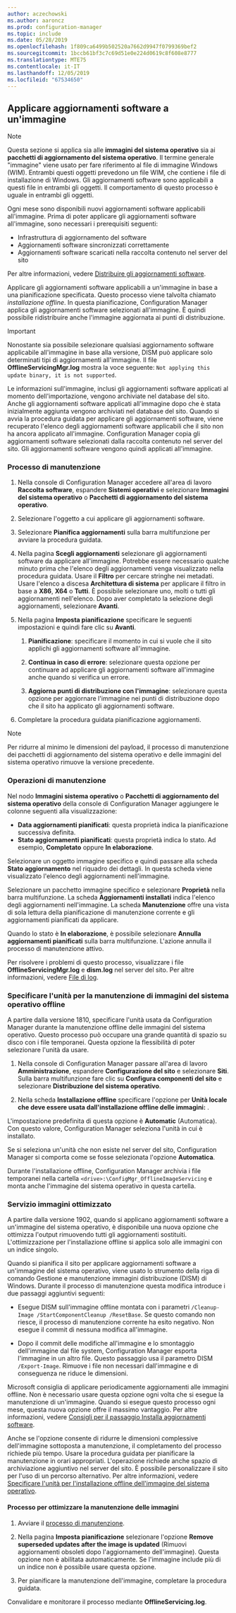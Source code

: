 ```yaml
---
author: aczechowski
ms.author: aaroncz
ms.prod: configuration-manager
ms.topic: include
ms.date: 05/28/2019
ms.openlocfilehash: 1f809ca6499b502520a7662d9947f0799369bef2
ms.sourcegitcommit: 1bccb61bf3c7c69d51e0e224d0619c8f608e8777
ms.translationtype: MTE75
ms.contentlocale: it-IT
ms.lasthandoff: 12/05/2019
ms.locfileid: "67534650"
---
```

## <a name="BKMK_OSImagesApplyUpdates"></a> Applicare aggiornamenti software a un'immagine

> [!Note]  
> Questa sezione si applica sia alle **immagini del sistema operativo** sia ai **pacchetti di aggiornamento del sistema operativo**. Il termine generale "immagine" viene usato per fare riferimento al file di immagine Windows (WIM). Entrambi questi oggetti prevedono un file WIM, che contiene i file di installazione di Windows. Gli aggiornamenti software sono applicabili a questi file in entrambi gli oggetti. Il comportamento di questo processo è uguale in entrambi gli oggetti.  

Ogni mese sono disponibili nuovi aggiornamenti software applicabili all'immagine. Prima di poter applicare gli aggiornamenti software all'immagine, sono necessari i prerequisiti seguenti:

- Infrastruttura di aggiornamento del software  
- Aggiornamenti software sincronizzati correttamente  
- Aggiornamenti software scaricati nella raccolta contenuto nel server del sito  

Per altre informazioni, vedere [Distribuire gli aggiornamenti software](/sccm/sum/deploy-use/deploy-software-updates).  

Applicare gli aggiornamenti software applicabili a un'immagine in base a una pianificazione specificata. Questo processo viene talvolta chiamato *installazione offline*. In questa pianificazione, Configuration Manager applica gli aggiornamenti software selezionati all'immagine. È quindi possibile ridistribuire anche l'immagine aggiornata ai punti di distribuzione.

> [!Important]  
> Nonostante sia possibile selezionare qualsiasi aggiornamento software applicabile all'immagine in base alla versione, DISM può applicare solo determinati tipi di aggiornamenti all'immagine. Il file **OfflineServicingMgr.log** mostra la voce seguente: `Not applying this update binary, it is not supported`.<!-- SCCMDocs issue 1324 -->

Le informazioni sull'immagine, inclusi gli aggiornamenti software applicati al momento dell'importazione, vengono archiviate nel database del sito. Anche gli aggiornamenti software applicati all'immagine dopo che è stata inizialmente aggiunta vengono archiviati nel database del sito. Quando si avvia la procedura guidata per applicare gli aggiornamenti software, viene recuperato l'elenco degli aggiornamenti software applicabili che il sito non ha ancora applicato all'immagine. Configuration Manager copia gli aggiornamenti software selezionati dalla raccolta contenuto nel server del sito. Gli aggiornamenti software vengono quindi applicati all'immagine.  

### <a name="servicing-process"></a>Processo di manutenzione

1. Nella console di Configuration Manager accedere all'area di lavoro **Raccolta software**, espandere **Sistemi operativi** e selezionare **Immagini del sistema operativo** o **Pacchetti di aggiornamento del sistema operativo**.  

2. Selezionare l'oggetto a cui applicare gli aggiornamenti software.  

3. Selezionare **Pianifica aggiornamenti** sulla barra multifunzione per avviare la procedura guidata.  

4. Nella pagina **Scegli aggiornamenti** selezionare gli aggiornamenti software da applicare all'immagine. Potrebbe essere necessario qualche minuto prima che l'elenco degli aggiornamenti venga visualizzato nella procedura guidata. Usare il **Filtro** per cercare stringhe nei metadati. Usare l'elenco a discesa **Architettura di sistema** per applicare il filtro in base a **X86**, **X64** o **Tutti**. È possibile selezionare uno, molti o tutti gli aggiornamenti nell'elenco. Dopo aver completato la selezione degli aggiornamenti, selezionare **Avanti**.  

5. Nella pagina **Imposta pianificazione** specificare le seguenti impostazioni e quindi fare clic su **Avanti**.  

    1. **Pianificazione**: specificare il momento in cui si vuole che il sito applichi gli aggiornamenti software all'immagine.  

    2. **Continua in caso di errore**: selezionare questa opzione per continuare ad applicare gli aggiornamenti software all'immagine anche quando si verifica un errore.  

    3. **Aggiorna punti di distribuzione con l'immagine**: selezionare questa opzione per aggiornare l'immagine nei punti di distribuzione dopo che il sito ha applicato gli aggiornamenti software.  

6. Completare la procedura guidata pianificazione aggiornamenti.  

> [!NOTE]  
> Per ridurre al minimo le dimensioni del payload, il processo di manutenzione dei pacchetti di aggiornamento del sistema operativo e delle immagini del sistema operativo rimuove la versione precedente.  

### <a name="servicing-operations"></a>Operazioni di manutenzione

Nel nodo **Immagini sistema operativo** o **Pacchetti di aggiornamento del sistema operativo** della console di Configuration Manager aggiungere le colonne seguenti alla visualizzazione:

- **Data aggiornamenti pianificati**: questa proprietà indica la pianificazione successiva definita.  
- **Stato aggiornamenti pianificati**: questa proprietà indica lo stato. Ad esempio, **Completato** oppure **In elaborazione**.  

Selezionare un oggetto immagine specifico e quindi passare alla scheda **Stato aggiornamento** nel riquadro dei dettagli. In questa scheda viene visualizzato l'elenco degli aggiornamenti nell'immagine.

Selezionare un pacchetto immagine specifico e selezionare **Proprietà** nella barra multifunzione. La scheda **Aggiornamenti installati** indica l'elenco degli aggiornamenti nell'immagine. La scheda **Manutenzione** offre una vista di sola lettura della pianificazione di manutenzione corrente e gli aggiornamenti pianificati da applicare.

Quando lo stato è **In elaborazione**, è possibile selezionare **Annulla aggiornamenti pianificati** sulla barra multifunzione. L'azione annulla il processo di manutenzione attivo.

Per risolvere i problemi di questo processo, visualizzare i file **OfflineServicingMgr.log** e **dism.log** nel server del sito. Per altre informazioni, vedere [File di log](/sccm/core/plan-design/hierarchy/log-files).

### <a name="bkmk_servicing-drive"></a> Specificare l'unità per la manutenzione di immagini del sistema operativo offline

<!--1358924-->

A partire dalla versione 1810, specificare l'unità usata da Configuration Manager durante la manutenzione offline delle immagini del sistema operativo. Questo processo può occupare una grande quantità di spazio su disco con i file temporanei. Questa opzione la flessibilità di poter selezionare l'unità da usare.

1. Nella console di Configuration Manager passare all'area di lavoro **Amministrazione**, espandere **Configurazione del sito** e selezionare **Siti**. Sulla barra multifunzione fare clic su **Configura componenti del sito** e selezionare **Distribuzione del sistema operativo**.  

2. Nella scheda **Installazione offline** specificare l'opzione per **Unità locale che deve essere usata dall'installazione offline delle immagini:** .  

L'impostazione predefinita di questa opzione è **Automatic** (Automatica). Con questo valore, Configuration Manager seleziona l'unità in cui è installato.

Se si seleziona un'unità che non esiste nel server del sito, Configuration Manager si comporta come se fosse selezionata l'opzione **Automatica**.

Durante l'installazione offline, Configuration Manager archivia i file temporanei nella cartella `<drive>:\ConfigMgr_OfflineImageServicing` e monta anche l'immagine del sistema operativo in questa cartella.

### <a name="bkmk_resetbase"></a> Servizio immagini ottimizzato

<!--3555951-->

A partire dalla versione 1902, quando si applicano aggiornamenti software a un'immagine del sistema operativo, è disponibile una nuova opzione che ottimizza l'output rimuovendo tutti gli aggiornamenti sostituiti. L'ottimizzazione per l'installazione offline si applica solo alle immagini con un indice singolo.

Quando si pianifica il sito per applicare aggiornamenti software a un'immagine del sistema operativo, viene usato lo strumento della riga di comando Gestione e manutenzione immagini distribuzione (DISM) di Windows. Durante il processo di manutenzione questa modifica introduce i due passaggi aggiuntivi seguenti:  

- Esegue DISM sull'immagine offline montata con i parametri `/Cleanup-Image /StartComponentCleanup /ResetBase`. Se questo comando non riesce, il processo di manutenzione corrente ha esito negativo. Non esegue il commit di nessuna modifica all'immagine.  

- Dopo il commit delle modifiche all'immagine e lo smontaggio dell'immagine dal file system, Configuration Manager esporta l'immagine in un altro file. Questo passaggio usa il parametro DISM `/Export-Image`. Rimuove i file non necessari dall'immagine e di conseguenza ne riduce le dimensioni.  

Microsoft consiglia di applicare periodicamente aggiornamenti alle immagini offline. Non è necessario usare questa opzione ogni volta che si esegue la manutenzione di un'immagine. Quando si esegue questo processo ogni mese, questa nuova opzione offre il massimo vantaggio. Per altre informazioni, vedere [Consigli per il passaggio Installa aggiornamenti software](/sccm/osd/understand/install-software-updates#recommendations).

Anche se l'opzione consente di ridurre le dimensioni complessive dell'immagine sottoposta a manutenzione, il completamento del processo richiede più tempo. Usare la procedura guidata per pianificare la manutenzione in orari appropriati. L'operazione richiede anche spazio di archiviazione aggiuntivo nel server del sito. È possibile personalizzare il sito per l'uso di un percorso alternativo. Per altre informazioni, vedere [Specificare l'unità per l'installazione offline dell'immagine del sistema operativo](#bkmk_servicing-drive).

#### <a name="process-to-optimize-image-servicing"></a>Processo per ottimizzare la manutenzione delle immagini

1. Avviare il [processo di manutenzione](#servicing-process).  

2. Nella pagina **Imposta pianificazione** selezionare l'opzione **Remove superseded updates after the image is updated** (Rimuovi aggiornamenti obsoleti dopo l'aggiornamento dell'immagine). Questa opzione non è abilitata automaticamente. Se l'immagine include più di un indice non è possibile usare questa opzione.  

3. Per pianificare la manutenzione dell'immagine, completare la procedura guidata.  

Convalidare e monitorare il processo mediante **OfflineServicing.log**.
